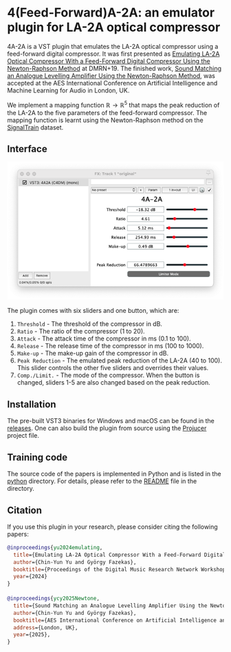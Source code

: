 # 4(Feed-Forward)A-2A: an emulator plugin for LA-2A optical compressor

4A-2A is a VST plugin that emulates the LA-2A optical compressor using a feed-forward digital compressor.
It was first presented as [Emulating LA-2A Optical Compressor With a Feed-Forward Digital Compressor Using the Newton-Raphson Method](media/DMRN_19__4A_2A.pdf) at DMRN+19.
The finished work, [Sound Matching an Analogue Levelling Amplifier Using the Newton-Raphson Method](), was accepted at the AES International Conference on Artificial Intelligence and Machine Learning for Audio in London, UK.

We implement a mapping function $\mathbb{R} \to \mathbb{R}^5$ that maps the peak reduction of the LA-2A to the five parameters of the feed-forward compressor. The mapping function is learnt using the Newton-Raphson method on the [SignalTrain](https://doi.org/10.5281/zenodo.3824876) dataset.

## Interface

![](media/gui.png)

The plugin comes with six sliders and one button, which are:

1. `Threshold` - The threshold of the compressor in dB.
2. `Ratio` - The ratio of the compressor (1 to 20).
3. `Attack` - The attack time of the compressor in ms (0.1 to 100).
4. `Release` - The release time of the compressor in ms (100 to 1000).
5. `Make-up` - The make-up gain of the compressor in dB.
6. `Peak Reduction` - The emulated peak reduction of the LA-2A (40 to 100). This slider controls the other five sliders and overrides their values.
7. `Comp./Limit.` - The mode of the compressor. When the button is changed, sliders 1-5 are also changed based on the peak reduction.

## Installation

The pre-built VST3 binaries for Windows and macOS can be found in the [releases](https://github.com/aim-qmul/4a2a/releases).
One can also build the plugin from source using the [Projucer](https://juce.com/download/) project file.

## Training code

The source code of the papers is implemented in Python and is listed in the [python](python/) directory.
For details, please refer to the [README](python/README.md) file in the directory.

## Citation
If you use this plugin in your research, please consider citing the following papers:

```bibtex
@inproceedings{yu2024emulating,
  title={Emulating LA-2A Optical Compressor With a Feed-Forward Digital Compressor Using the Newton-Raphson Method},
  author={Chin-Yun Yu and György Fazekas},
  booktitle={Proceedings of the Digital Music Research Network Workshop},
  year={2024}
}

@inproceedings{ycy2025Newtone,
  title={Sound Matching an Analogue Levelling Amplifier Using the Newton-Raphson Method},
  author={Chin-Yun Yu and György Fazekas},
  booktitle={AES International Conference on Artificial Intelligence and Machine Learning for Audio},
  address={London, UK},
  year={2025},
}
```
